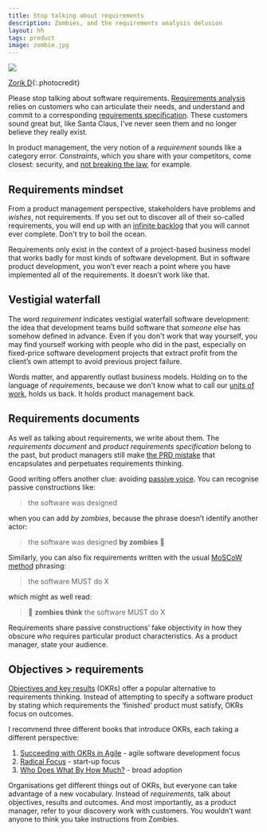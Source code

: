 ```yaml
---
title: Stop talking about requirements
description: Zombies, and the requirements analysis delusion
layout: hh
tags: product
image: zombie.jpg
---
```


![](zombie.jpg)

[Zorik D](https://unsplash.com/photos/Xe7fo6aO3uo){:.photocredit}

Please stop talking about software requirements.
[Requirements analysis](https://en.wikipedia.org/wiki/Requirements_analysis)
relies on customers who can articulate their needs,
and understand and commit to a corresponding
[requirements specification](https://en.wikipedia.org/wiki/Software_requirements_specification).
These customers sound great but, like Santa Claus,
I’ve never seen them and no longer believe they really exist.

In product management, the very notion of a _requirement_ sounds like a category error.
_Constraints_, which you share with your competitors, come closest: security, and
[not breaking the law](https://en.wikipedia.org/wiki/Regulatory_compliance),
for example.

## Requirements mindset

From a product management perspective,
stakeholders have problems and _wishes_, not requirements.
If you set out to discover all of their so-called requirements,
you will end up with an [infinite backlog](infinite-backlog) that you will cannot ever complete.
Don't try to boil the ocean.

Requirements only exist in the context of a project-based business model that works badly for most kinds of software development.
But in software product development,
you won’t ever reach a point where you have implemented all of the requirements.
It doesn’t work like that.


## Vestigial waterfall

The word _requirement_ indicates vestigial waterfall software development:
the idea that development teams build software that _someone else_
has somehow defined in advance.
Even if you don't work that way yourself, you may find yourself working with people who did in the past,
especially on fixed-price software development projects that extract profit from the client’s own attempt to avoid previous project failure.

Words matter, and apparently outlast business models. 
Holding on to the language of _requirements_,
because we don't know what to call our [units of work](units-of-work),
holds us back.
It holds product management back.


## Requirements documents

As well as talking about requirements, we write about them. 
The _requirements document_ and _product requirements specification_ belong to the past,
but product managers still make 
[the PRD mistake](product-documents)
that encapsulates and perpetuates requirements thinking.

Good writing offers another clue: avoiding 
[passive voice](https://en.wikipedia.org/wiki/English_passive_voice).
You can recognise passive constructions like:

> the software was designed

when you can add _by zombies_, because the phrase doesn’t identify another actor:

> the software was designed **by zombies** 🧟

Similarly, you can also fix requirements written with the usual
[MoSCoW method](https://en.wikipedia.org/wiki/MoSCoW_method)
phrasing:

> the software MUST do X

which might as well read:

> 🧟 **zombies think** the software MUST do X

Requirements share passive constructions’ fake objectivity in how they obscure _who_ requires particular product characteristics.
As a product manager, state your audience.

## Objectives > requirements

[Objectives and key results](https://en.wikipedia.org/wiki/Objectives_and_key_results) (OKRs)
offer a popular alternative to requirements thinking.
Instead of attempting to specify a software product by stating which requirements the ‘finished’ product must satisfy,
OKRs focus on outcomes.

I recommend three different books that introduce OKRs, each taking a different perspective:

1. [Succeeding with OKRs in Agile](agile-okrs-review) - agile software development focus
2. [Radical Focus](radical-focus) - start-up focus
3. [Who Does What By How Much?](who-does-what-by-how-much-review) - broad adoption

Organisations get different things out of OKRs, but everyone can take advantage of a new vocabulary.
Instead of _requirements_, talk about objectives, results and outcomes.
And most importantly, as a product manager, refer to your discovery work with customers.
You wouldn’t want anyone to think you take instructions from Zombies.
